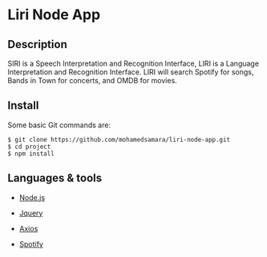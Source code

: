 # Liri Node App

## Description

SIRI is a Speech Interpretation and Recognition Interface, LIRI is a Language Interpretation and Recognition Interface. LIRI will search Spotify for songs, Bands in Town for concerts, and OMDB for movies.

## Install

Some basic Git commands are:

```
$ git clone https://github.com/mohamedsamara/liri-node-app.git
$ cd project
$ npm install
```

## Languages & tools

- [Node.js](https://nodejs.org/en/)

- [Jquery](https://jquery.com/)

- [Axios](https://github.com/axios/axios)

- [Spotify](https://developer.spotify.com/)
